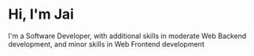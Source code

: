 # Hi, I'm Jai

I'm a Software Developer, with additional skills in moderate Web Backend development, and minor skills in Web Frontend development
